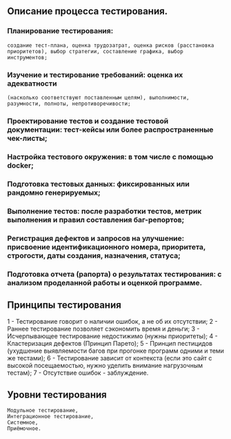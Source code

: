 ## Описание процесса тестирования.
 ### Планирование тестирования: 
 	создание тест-плана, оценка трудозатрат, оценка рисков (расстановка приоритетов), выбор стратегии, составление графика, выбор инструментов; 
 ### Изучение и тестирование требований: оценка их адекватности 
 	(насколько соответствуют поставленным целям), выполнимости, разумности, полноты, непротиворечивости; 
 ### Проектирование тестов и создание тестовой документации: тест-кейсы или более распространенные чек-листы; 
 ### Настройка тестового окружения: в том числе с помощью docker; 
 ### Подготовка тестовых данных: фиксированных или рандомно генерируемых; 
 ### Выполнение тестов: после разработки тестов, метрик выполнения и правил составления баг-репортов; 
 ### Регистрация дефектов и запросов на улучшение: присвоение идентификационного номера, приоритета, строгости, даты создания, назначения, статуса; 
 ### Подготовка отчета (рапорта) о результатах тестирования: с анализом проделанной работы и оценкой программе.

## Принципы тестирования
 1 - Тестирование говорит о наличии ошибок, а не об их отсутствии; 
 2 - Раннее тестирование позволяет сэкономить время и деньги; 
 3 - Исчерпывающее тестирование недостижимо (нужны приоритеты); 
 4 - Кластеризация дефектов (Принцип Парето); 
 5 - Принцип пестицидов (ухудшение выявляемости багов при прогонке программ одними и теми же тестами); 
 6 - Тестирование зависит от контекста (если это сайт с высокой посещаемостью, нужно уделить внимание нагрузочным тестам); 
 7 - Отсутствие ошибок - заблуждение.

 ## Уровни тестирования 
 	Модульное тестирование, 
 	Интеграционное тестирование, 
 	Системное, 
 	Приёмочное. 